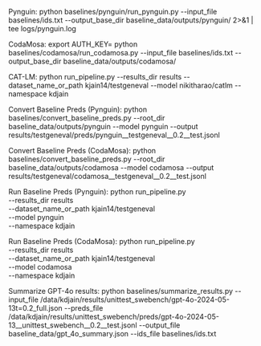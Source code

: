 Pynguin:
python baselines/pynguin/run_pynguin.py --input_file baselines/ids.txt --output_base_dir baseline_data/outputs/pynguin/ 2>&1 | tee logs/pynguin.log

CodaMosa:
export AUTH_KEY=<YOUR AUTH KEY>
python baselines/codamosa/run_codamosa.py --input_file baselines/ids.txt --output_base_dir baseline_data/outputs/codamosa/

CAT-LM:
python run_pipeline.py --results_dir results --dataset_name_or_path kjain14/testgeneval --model nikitharao/catlm --namespace kdjain

Convert Baseline Preds (Pynguin):
python baselines/convert_baseline_preds.py --root_dir baseline_data/outputs/pynguin --model pynguin --output results/testgeneval/preds/pynguin__testgeneval__0.2__test.jsonl

Convert Baseline Preds (CodaMosa):
python baselines/convert_baseline_preds.py --root_dir baseline_data/outputs/codamosa --model codamosa --output results/testgeneval/codamosa__testgeneval__0.2__test.jsonl

Run Baseline Preds (Pynguin):
python run_pipeline.py \
--results_dir results \
--dataset_name_or_path kjain14/testgeneval \
--model pynguin \
--namespace kdjain

Run Baseline Preds (CodaMosa):
python run_pipeline.py \
--results_dir results \
--dataset_name_or_path kjain14/testgeneval \
--model codamosa \
--namespace kdjain

Summarize GPT-4o results:
python baselines/summarize_results.py --input_file /data/kdjain/results/unittest_swebench/gpt-4o-2024-05-13t\=0.2_full.json --preds_file /data/kdjain/results/unittest_swebench/preds/gpt-4o-2024-05-13__unittest_swebench__0.2__test.jsonl --output_file baseline_data/gpt_4o_summary.json --ids_file baselines/ids.txt